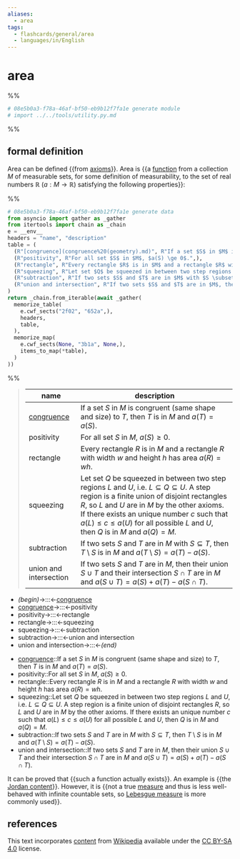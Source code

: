 ```yaml
---
aliases:
  - area
tags:
  - flashcards/general/area
  - languages/in/English
---
```


# area

%%

```Python
# 08e5b0a3-f78a-46af-bf50-eb9b12f7fa1e generate module
# import ../../tools/utility.py.md
```

%%

## formal definition

Area can be defined {{from [axioms](axiom.md)}}. Area is {{a [function](function%20(mathematics).md) from a collection $M$ of measurable sets, for some definition of measurability, to the set of real numbers $\mathbb{R}$ ($a: M \to \mathbb{R}$) satisfying the following properties}}: <!--SR:!2024-02-19,13,290!2024-03-01,19,250-->

%%

```Python
# 08e5b0a3-f78a-46af-bf50-eb9b12f7fa1e generate data
from asyncio import gather as _gather
from itertools import chain as _chain
e = __env__
headers = "name", "description"
table = (
  (R"[congruence](congruence%20(geometry).md)", R"If a set $S$ in $M$ is congruent (same shape and size) to $T$, then $T$ is in $M$ and $a(T) = a(S)$.",),
  (R"positivity", R"For all set $S$ in $M$, $a(S) \ge 0$.",),
  (R"rectangle", R"Every rectangle $R$ is in $M$ and a rectangle $R$ with width $w$ and height $h$ has area $a(R) = wh$.",),
  (R"squeezing", R"Let set $Q$ be squeezed in between two step regions $L$ and $U$, i.e. $L \subseteq Q \subseteq U$. A step region is a finite union of disjoint rectangles $R$, so $L$ and $U$ are in $M$ by the other axioms. If there exists an unique number $c$ such that $a(L) \le c \le a(U)$ for all possible $L$ and $U$, then $Q$ is in $M$ and $a(Q) = M$.",),
  (R"subtraction", R"If two sets $S$ and $T$ are in $M$ with $S \subseteq T$, then $T \setminus S$ is in $M$ and $a(T \setminus S) = a(T) - a(S)$.",),
  (R"union and intersection", R"If two sets $S$ and $T$ are in $M$, then their union $S \cup T$ and their intersection $S \cap T$ are in $M$ and $a(S \cup T) = a(S) + a(T) - a(S \cap T).$",),
)
return _chain.from_iterable(await _gather(
  memorize_table(
    e.cwf_sects("2f02", "652a",),
    headers,
    table,
  ),
  memorize_map(
    e.cwf_sects(None, "3b1a", None,),
    items_to_map(*table),
  )
))
```

%%

<!--08e5b0a3-f78a-46af-bf50-eb9b12f7fa1e generate section="2f02"--><!-- The following content is generated at 2024-02-06T17:29:09.681242+08:00. Any edits will be overridden! -->

> | name | description |
> |-|-|
> | [congruence](congruence%20(geometry).md) | If a set $S$ in $M$ is congruent (same shape and size) to $T$, then $T$ is in $M$ and $a(T) = a(S)$. |
> | positivity | For all set $S$ in $M$, $a(S) \ge 0$. |
> | rectangle | Every rectangle $R$ is in $M$ and a rectangle $R$ with width $w$ and height $h$ has area $a(R) = wh$. |
> | squeezing | Let set $Q$ be squeezed in between two step regions $L$ and $U$, i.e. $L \subseteq Q \subseteq U$. A step region is a finite union of disjoint rectangles $R$, so $L$ and $U$ are in $M$ by the other axioms. If there exists an unique number $c$ such that $a(L) \le c \le a(U)$ for all possible $L$ and $U$, then $Q$ is in $M$ and $a(Q) = M$. |
> | subtraction | If two sets $S$ and $T$ are in $M$ with $S \subseteq T$, then $T \setminus S$ is in $M$ and $a(T \setminus S) = a(T) - a(S)$. |
> | union and intersection | If two sets $S$ and $T$ are in $M$, then their union $S \cup T$ and their intersection $S \cap T$ are in $M$ and $a(S \cup T) = a(S) + a(T) - a(S \cap T).$ |

<!--/08e5b0a3-f78a-46af-bf50-eb9b12f7fa1e-->

<!--08e5b0a3-f78a-46af-bf50-eb9b12f7fa1e generate section="652a"--><!-- The following content is generated at 2024-02-01T16:56:31.292229+08:00. Any edits will be overridden! -->

- _(begin)_→:::←[congruence](congruence%20(geometry).md) <!--SR:!2024-02-20,14,290!2024-02-23,17,290-->
- [congruence](congruence%20(geometry).md)→:::←positivity <!--SR:!2024-02-14,9,250!2024-02-15,4,210-->
- positivity→:::←rectangle <!--SR:!2024-03-03,19,250!2024-02-15,4,190-->
- rectangle→:::←squeezing <!--SR:!2024-02-23,12,230!2024-02-29,18,250-->
- squeezing→:::←subtraction <!--SR:!2024-02-14,3,170!2024-02-24,13,230-->
- subtraction→:::←union and intersection <!--SR:!2024-02-18,12,270!2024-02-21,10,230-->
- union and intersection→:::←_(end)_ <!--SR:!2024-02-22,16,290!2024-02-15,10,270-->

<!--/08e5b0a3-f78a-46af-bf50-eb9b12f7fa1e-->

<!--08e5b0a3-f78a-46af-bf50-eb9b12f7fa1e generate section="3b1a"--><!-- The following content is generated at 2024-02-06T17:29:09.663286+08:00. Any edits will be overridden! -->

- [congruence](congruence%20(geometry).md)::If a set $S$ in $M$ is congruent (same shape and size) to $T$, then $T$ is in $M$ and $a(T) = a(S)$. <!--SR:!2024-02-21,15,290-->
- positivity::For all set $S$ in $M$, $a(S) \ge 0$. <!--SR:!2024-02-21,15,290-->
- rectangle::Every rectangle $R$ is in $M$ and a rectangle $R$ with width $w$ and height $h$ has area $a(R) = wh$. <!--SR:!2024-02-20,14,290-->
- squeezing::Let set $Q$ be squeezed in between two step regions $L$ and $U$, i.e. $L \subseteq Q \subseteq U$. A step region is a finite union of disjoint rectangles $R$, so $L$ and $U$ are in $M$ by the other axioms. If there exists an unique number $c$ such that $a(L) \le c \le a(U)$ for all possible $L$ and $U$, then $Q$ is in $M$ and $a(Q) = M$. <!--SR:!2024-02-19,10,230-->
- subtraction::If two sets $S$ and $T$ are in $M$ with $S \subseteq T$, then $T \setminus S$ is in $M$ and $a(T \setminus S) = a(T) - a(S)$. <!--SR:!2024-02-17,11,270-->
- union and intersection::If two sets $S$ and $T$ are in $M$, then their union $S \cup T$ and their intersection $S \cap T$ are in $M$ and $a(S \cup T) = a(S) + a(T) - a(S \cap T).$ <!--SR:!2024-02-15,9,270-->

<!--/08e5b0a3-f78a-46af-bf50-eb9b12f7fa1e-->

It can be proved that {{such a function actually exists}}. An example is {{the [Jordan content](Peano–Jordan%20measure.md)}}. However, it is {{not a true [measure](measure%20(mathematics).md) and thus is less well-behaved with infinite countable sets, so [Lebesgue measure](Lebesgue%20measure.md) is more commonly used}}. <!--SR:!2024-02-19,13,270!2024-02-22,16,290!2024-02-18,12,270-->

## references

This text incorporates [content](https://en.wikipedia.org/wiki/area) from [Wikipedia](Wikipedia.md) available under the [CC BY-SA 4.0](https://creativecommons.org/licenses/by-sa/4.0/) license.
